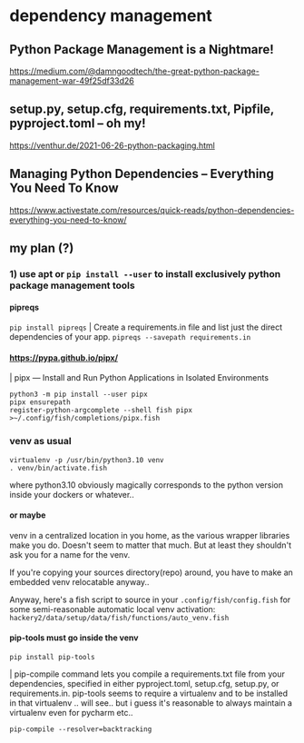 
# dependency management
## Python Package Management is a Nightmare!
https://medium.com/@damngoodtech/the-great-python-package-management-war-49f25df33d26
## setup.py, setup.cfg, requirements.txt, Pipfile, pyproject.toml – oh my!
https://venthur.de/2021-06-26-python-packaging.html
## Managing Python Dependencies – Everything You Need To Know 
https://www.activestate.com/resources/quick-reads/python-dependencies-everything-you-need-to-know/

## my plan (?)
### 1) use apt or `pip install --user` to install exclusively python package management tools
#### pipreqs
```pip install pipreqs```
| Create a requirements.in file and list just the direct dependencies of your app. 
```pipreqs --savepath requirements.in```


#### https://pypa.github.io/pipx/
| pipx — Install and Run Python Applications in Isolated Environments
```
python3 -m pip install --user pipx
pipx ensurepath
register-python-argcomplete --shell fish pipx >~/.config/fish/completions/pipx.fish

```

### venv as usual
```
virtualenv -p /usr/bin/python3.10 venv
. venv/bin/activate.fish
```
where python3.10 obviously magically corresponds to the python version inside your dockers or whatever..

#### or maybe
venv in a centralized location in you home, as the various wrapper libraries make you do. Doesn't seem to matter that much. But at least they shouldn't ask you for a name for the venv. 

If you're copying your sources directory(repo) around, you have to make an embedded venv relocatable anyway..

Anyway, here's a fish script to source in your `.config/fish/config.fish` for some semi-reasonable automatic local venv activation: `hackery2/data/setup/data/fish/functions/auto_venv.fish`



#### pip-tools must go inside the venv
```
pip install pip-tools
```

| pip-compile command lets you compile a requirements.txt file from your dependencies, specified in either pyproject.toml, setup.cfg, setup.py, or requirements.in.
pip-tools seems to require a virtualenv and to be installed in that virtualenv .. will see.. but i guess it's reasonable to always maintain a virtualenv even for pycharm etc..
```
pip-compile --resolver=backtracking
```

